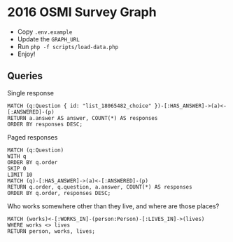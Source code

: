 # 2016 OSMI Survey Graph

* Copy `.env.example`
* Update the `GRAPH_URL`
* Run `php -f scripts/load-data.php`
* Enjoy!

## Queries

Single response
```
MATCH (q:Question { id: "list_18065482_choice" })-[:HAS_ANSWER]->(a)<-[:ANSWERED]-(p)
RETURN a.answer AS answer, COUNT(*) AS responses
ORDER BY responses DESC;
```

Paged responses
```
MATCH (q:Question)
WITH q
ORDER BY q.order
SKIP 0
LIMIT 10
MATCH (q)-[:HAS_ANSWER]->(a)<-[:ANSWERED]-(p)
RETURN q.order, q.question, a.answer, COUNT(*) AS responses
ORDER BY q.order, responses DESC;
```

Who works somewhere other than they live, and where are those places?
```
MATCH (works)<-[:WORKS_IN]-(person:Person)-[:LIVES_IN]->(lives)
WHERE works <> lives
RETURN person, works, lives;
```
